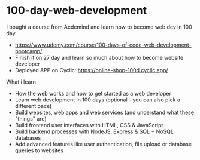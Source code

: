 # 100-day-web-development

I bought a course from Acdemind and learn how to become web dev in 100 day
- https://www.udemy.com/course/100-days-of-code-web-development-bootcamp/
- Finish it on 27 day and learn so much about how to become website developer
- Deployed APP on Cyclic: https://online-shop-100d.cyclic.app/


What i learn
- How the web works and how to get started as a web developer
- Learn web development in 100 days (optional - you can also pick a different pace)
- Build websites, web apps and web services (and understand what these "things" are)
- Build frontend user interfaces with HTML, CSS & JavaScript
- Build backend processes with NodeJS, Express & SQL + NoSQL databases
- Add advanced features like user authentication, file upload or database queries to websites
